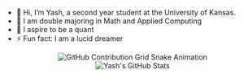 - 👋 Hi, I’m Yash, a second year student at the University of Kansas.
- 👀 I am double majoring in Math and Applied Computing
- 🌱 I aspire to be a quant
- ⚡ Fun fact: I am a lucid dreamer
  
<div align="center">
    <img src="https://raw.githubusercontent.com/poseidonyash/poseidonyash/output/github-contribution-grid-snake.svg" alt="GitHub Contribution Grid Snake Animation"/>
</div>

<div align="center">
    <img src="https://github-profile-summary-cards.vercel.app/api/cards/profile-details?username=poseidonyash&theme=github_dark" alt="Yash's GitHub Stats"/>
</div> 

<!---
poseidonyash/poseidonyash is a ✨ special ✨ repository because its `README.md` (this file) appears on your GitHub profile.
You can click the Preview link to take a look at your changes.
--->
